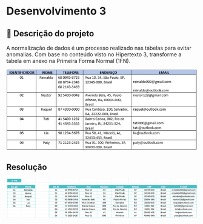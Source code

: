 # Desenvolvimento 3

## 📝 Descrição do projeto

A normalização de dados é um processo realizado nas tabelas para evitar anomalias. Com base no conteúdo visto no Hipertexto 3, transforme a tabela em anexo na Primeira Forma Normal (1FN).

<img src="../img/Imagem01_Atividade03_BancodeDadosI.png" alt="" />

## Resolução

<img src="../img/1FN.png" alt="" />
